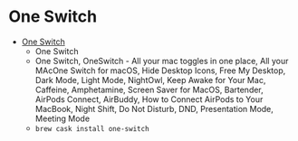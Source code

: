 # One Switch
- [One Switch](https://fireball.studio/oneswitch)
  -  One Switch
  - One Switch, OneSwitch - All your mac toggles in one place, All your MAcOne Switch for macOS, Hide Desktop Icons, Free My Desktop, Dark Mode, Light Mode, NightOwl, Keep Awake for Your Mac, Caffeine, Amphetamine, Screen Saver for MacOS, Bartender, AirPods Connect, AirBuddy, How to Connect AirPods to Your MacBook, Night Shift,  Do Not Disturb, DND, Presentation Mode, Meeting Mode
  - `brew cask install one-switch`
